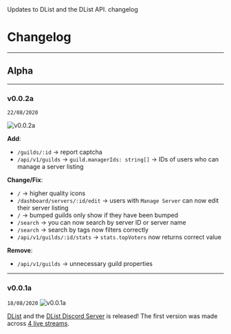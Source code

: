 <title>Changelog</title>
<description>Updates to DList and the DList API.</description>
<url>changelog</url>

# Changelog

---

## Alpha

---

### v0.0.2a
`22/08/2020`

![v0.0.2a](/assets/docs/img/v0.0.2a.png)

**Add**:
- `/guilds/:id` -> report captcha
- `/api/v1/guilds` -> `guild.managerIds: string[]` -> IDs of users who can manage a server listing 

**Change/Fix**:
- `/` -> higher quality icons
- `/dashboard/servers/:id/edit` -> users with `Manage Server` can now edit their server listing
- `/` -> bumped guilds only show if they have been bumped
- `/search` -> you can now search by server ID or server name 
- `/search` -> search by tags now filters correctly
- `/api/v1/guilds/:id/stats` -> `stats.topVoters` now returns correct value

**Remove**:
- `/api/v1/guilds` -> unnecessary guild properties

---

### v0.0.1a
`18/08/2020`
![v0.0.1a](/assets/docs/img/v0.0.1a.png)

[DList](/) and the [DList Discord Server](/server) is released!
The first version was made across [4 live streams](https://youtube.com/ADAMJR).